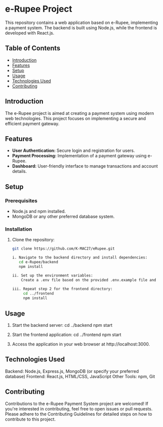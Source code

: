 # e-Rupee Project

This repository contains a web application based on e-Rupee, implementing a payment system. The backend is built using Node.js, while the frontend is developed with React.js.

## Table of Contents

- [Introduction](#introduction)
- [Features](#features)
- [Setup](#setup)
- [Usage](#usage)
- [Technologies Used](#technologies-used)
- [Contributing](#contributing)

## Introduction

The e-Rupee project is aimed at creating a payment system using modern web technologies. This project focuses on implementing a secure and efficient payment gateway.

## Features

- **User Authentication:** Secure login and registration for users.
- **Payment Processing:** Implementation of a payment gateway using e-Rupee.
- **Dashboard:** User-friendly interface to manage transactions and account details.

## Setup

### Prerequisites

- Node.js and npm installed.
- MongoDB or any other preferred database system.

### Installation

1. Clone the repository:

   ```bash
   git clone https://github.com/K-MAC27/eRupee.git

   i. Navigate to the backend directory and install dependencies:
      cd e-Rupee/backend
      npm install

   ii. Set up the environment variables:
       Create a .env file based on the provided .env.example file and input necessary configurations like database URL, API keys, etc.
    
   iii. Repeat step 2 for the frontend directory:
        cd ../frontend
        npm install

## Usage

1. Start the backend server:
   cd ../backend
   npm start

2. Start the frontend application:
   cd ../frontend
   npm start

3. Access the application in your web browser at http://localhost:3000.


## Technologies Used

Backend: Node.js, Express.js, MongoDB (or specify your preferred database)
Frontend: React.js, HTML/CSS, JavaScript
Other Tools: npm, Git

## Contributing

Contributions to the e-Rupee Payment System project are welcomed! If you're interested in contributing, feel free to open issues or pull requests.
Please adhere to the Contributing Guidelines for detailed steps on how to contribute to this project.
